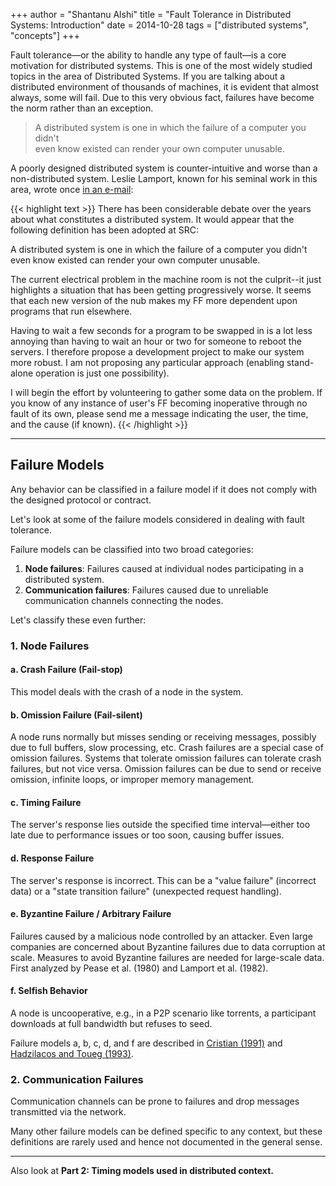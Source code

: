 +++
author = "Shantanu Alshi"
title = "Fault Tolerance in Distributed Systems: Introduction"
date = 2014-10-28
tags = ["distributed systems", "concepts"]
+++

Fault tolerance—or the ability to handle any type of fault—is a core motivation for distributed systems. This is one of the most widely studied topics in the area of Distributed Systems. If you are talking about a distributed environment of thousands of machines, it is evident that almost always, some will fail. Due to this very obvious fact, failures have become the norm rather than an exception.

<!--more-->

> A distributed system is one in which the failure of a computer you didn't  
> even know existed can render your own computer unusable.

A poorly designed distributed system is counter-intuitive and worse than a non-distributed system. Leslie Lamport, known for his seminal work in this area, wrote once [in an e-mail](http://research.microsoft.com/en-us/um/people/lamport/pubs/distributed-system.txt):

{{< highlight text >}}
There has been considerable debate over the years about what
constitutes a distributed system.  It would appear that the following
definition has been adopted at SRC:

A distributed system is one in which the failure of a computer you didn't
even know existed can render your own computer unusable.

The current electrical problem in the machine room is not the culprit--it just highlights
a situation that has been getting progressively worse.  It seems that each new version of
the nub makes my FF more dependent upon programs that run elsewhere.

Having to wait a few seconds for a program to be swapped in is a lot
less annoying than having to wait an hour or two for someone to reboot
the servers.  I therefore propose a development project to make our
system more robust.  I am not proposing any particular approach
(enabling stand-alone operation is just one possibility).

I will begin the effort by volunteering to gather some data on the
problem.  If you know of any instance of user's FF becoming inoperative
through no fault of its own, please send me a message indicating the
user, the time, and the cause (if known).
{{< /highlight >}}

---

## Failure Models

Any behavior can be classified in a failure model if it does not comply with the designed protocol or contract.

Let's look at some of the failure models considered in dealing with fault tolerance.

Failure models can be classified into two broad categories:

1. **Node failures**: Failures caused at individual nodes participating in a distributed system.
2. **Communication failures**: Failures caused due to unreliable communication channels connecting the nodes.

Let's classify these even further:

### 1. Node Failures

#### a. Crash Failure (Fail-stop)
This model deals with the crash of a node in the system.

#### b. Omission Failure (Fail-silent)
A node runs normally but misses sending or receiving messages, possibly due to full buffers, slow processing, etc. Crash failures are a special case of omission failures. Systems that tolerate omission failures can tolerate crash failures, but not vice versa. Omission failures can be due to send or receive omission, infinite loops, or improper memory management.

#### c. Timing Failure
The server's response lies outside the specified time interval—either too late due to performance issues or too soon, causing buffer issues.

#### d. Response Failure
The server's response is incorrect. This can be a "value failure" (incorrect data) or a "state transition failure" (unexpected request handling).

#### e. Byzantine Failure / Arbitrary Failure
Failures caused by a malicious node controlled by an attacker. Even large companies are concerned about Byzantine failures due to data corruption at scale. Measures to avoid Byzantine failures are needed for large-scale data. First analyzed by Pease et al. (1980) and Lamport et al. (1982).

#### f. Selfish Behavior
A node is uncooperative, e.g., in a P2P scenario like torrents, a participant downloads at full bandwidth but refuses to seed.

Failure models a, b, c, d, and f are described in [Cristian (1991)](http://www.ict.kth.se/courses/2G1126/vt03/papers/cristian93understanding.pdf) and [Hadzilacos and Toueg (1993)](http://disi.unitn.it/~montreso/ds/syllabus/papers/FaultTolerantBroadcast.pdf).

### 2. Communication Failures

Communication channels can be prone to failures and drop messages transmitted via the network.

Many other failure models can be defined specific to any context, but these definitions are rarely used and hence not documented in the general sense.

---

Also look at **Part 2: Timing models used in distributed context.**